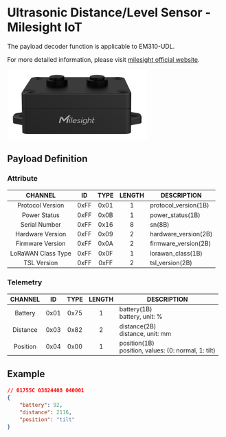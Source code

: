 # Ultrasonic Distance/Level Sensor - Milesight IoT

The payload decoder function is applicable to EM310-UDL.

For more detailed information, please visit [milesight official website](https://www.milesight-iot.com).

![EM300-UDL](EM310-UDL.png)

## Payload Definition

### Attribute

|      CHANNEL       |  ID   | TYPE  | LENGTH | DESCRIPTION          |
| :----------------: | :---: | :---: | :----: | -------------------- |
|  Protocol Version  | 0xFF  | 0x01  |   1    | protocol_version(1B) |
|    Power Status    | 0xFF  | 0x0B  |   1    | power_status(1B)     |
|   Serial Number    | 0xFF  | 0x16  |   8    | sn(8B)               |
|  Hardware Version  | 0xFF  | 0x09  |   2    | hardware_version(2B) |
|  Firmware Version  | 0xFF  | 0x0A  |   2    | firmware_version(2B) |
| LoRaWAN Class Type | 0xFF  | 0x0F  |   1    | lorawan_class(1B)    |
|    TSL Version     | 0xFF  | 0xFF  |   2    | tsl_version(2B)      |

### Telemetry

| CHANNEL  |  ID   | TYPE  | LENGTH | DESCRIPTION                                              |
| :------: | :---: | :---: | :----: | -------------------------------------------------------- |
| Battery  | 0x01  | 0x75  |   1    | battery(1B)<br />battery, unit: %                        |
| Distance | 0x03  | 0x82  |   2    | distance(2B)<br />distance, unit: mm                     |
| Position | 0x04  | 0x00  |   1    | position(1B)<br />position, values: (0: normal, 1: tilt) |

## Example

```json
// 01755C 03824408 040001
{
    "battery": 92,
    "distance": 2116,
    "position": "tilt"
}
```
